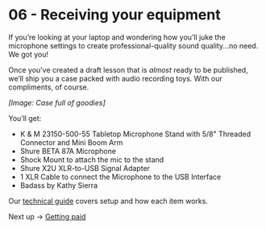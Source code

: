 # 06 - **Receiving your equipment**
If you’re looking at your laptop and wondering how you’ll juke the microphone settings to create professional-quality sound quality...no need. We got you!

Once you've created a draft lesson that is *almost* ready to be published, we’ll ship you a case packed with audio recording toys. With our compliments, of course.

*[Image: Case full of goodies]*

You’ll get:

- K & M 23150-500-55 Tabletop Microphone Stand with 5/8" Threaded Connector and Mini Boom Arm
- Shure BETA 87A Microphone
- Shock Mount to attach the mic to the stand
- Shure X2U XLR-to-USB Signal Adapter
- 1 XLR Cable to connect the Microphone to the USB Interface
- Badass by Kathy Sierra

Our [technical guide](https://paper.dropbox.com/doc/02-Set-up-your-audio-oyhAegdRyTG7R1IkdNajZ) covers setup and how each item works.

Next up → [Getting paid](https://paper.dropbox.com/doc/FRoGSwr8LPNxoyd6ViWiE)

